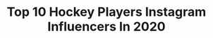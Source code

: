 ---
title: Top 10 Hockey Players Instagram Influencers In 2020
description: >-
  Find top hockey players Instagram influencers in 2020. Most popular hashtags: #hockey #girldad #readyforsport.
platform: Instagram
hits: 130
text_top: Identify the best Instagram profiles on inBeat.
text_bottom: Our search engine aggregates 130 Instagram influencers like this for you to connect with.
profiles:
  - username: "julijankunas"
    fullname: >-
      JULIJANKU
    bio: >-
      Julieta - Hockey player 🇦🇷 Team @adidasar
    location: "Argentina"
    followers: 219450
    engagement: 1366
    commentsToLikes: 0.364915
    id: ck0w2csxpnpkk0i19hidga804
    verified: true
    hashtags: "#readyforsport, #creadoconadidas, #nomasestigma, #todaspodemos"
  - username: "thehollandnative"
    fullname: >-
      Luke Witkowski
    bio: >-
      Hockey Player. WMU Alum. I like Clam Chowder. @carhartt @revantoptics Twitter: @thehollandnativ
    location: "United States"
    followers: 23639
    engagement: 994
    commentsToLikes: 0.021374
    id: ck15tq17cjbxq0i19ra0vpgdj
    verified: true
    hashtags: "#redfish, #fishpics, #snook, #spanishmackerel"
  - username: "sofiramallo08"
    fullname: >-
      •Sofi Ramallo•
    bio: >-
      • @marea.oficial 👙• #TeamJDH🏑 • @jdhargentina • Hockey player~ 🇦🇷🐯/ Univeristario♥️ YOG 2018🥇
    location: "Argentina"
    followers: 6951
    engagement: 2386
    commentsToLikes: 0.027828
    id: ckap57mk5ajby0i78jqa7qcs7
    verified: false
    hashtags: "#challengejdh, #quedatencasa"
  - username: "tronn7"
    fullname: >-
      Ty Ronning
    bio: >-
      Hockey Player 🧘🏼‍♂️
    location: "Canada"
    followers: 11324
    engagement: 1242
    commentsToLikes: 0.024179
    id: ckap8bx15npty0i78agluzvs3
    verified: true
    hashtags: "#toothfairy, #2020, #happynewyear, #amplifyblackvoices"
  - username: "mcwaterdoctor"
    fullname: >-
      Veli-Matti Savinainen
    bio: >-
      Professional hockey player ✖️ KHL
    location: "Finland"
    followers: 18599
    engagement: 1804
    commentsToLikes: 0.018307
    id: ck1373icq9l600i19aws4u6dy
    verified: false
    hashtags: "#tallinn, #champs, #staysafe, #tb"
  - username: "byakov91"
    fullname: >-
      Дмитрий Бяков
    bio: >-
      📍 ACCREDITED HOCKEY AGENT KHL 📍 Mobile app Creator «Hockey Skills™️» ​ 📍 The First mobile app for the training of Hockey Players 𝐢𝐧𝐟𝐨@𝐡𝐨𝐜𝐤𝐞𝐲-𝐬𝐤𝐢𝐥𝐥𝐬.𝐫𝐮
    location: "Russia"
    followers: 6160
    engagement: 1531
    commentsToLikes: 0.018990
    id: ck5bu7x03hbc20i11q2axrfv1
    verified: false
    hashtags: "#hockey, #covid, #russia, #khl"
  - username: "codylampl32"
    fullname: >-
      Cody Lampl
    bio: >-
      Professional Hockey Player @adlermannheim_official / Co-Owner @mtnhighhockey / Ketchum, ID 🇺🇸 🇩🇪
    location: "Germany"
    followers: 9384
    engagement: 1564
    commentsToLikes: 0.013696
    id: ck5zsjr72ymkr0i14r7jtxetm
    verified: true
    hashtags: "#switzerland, #tattoosleeve, #beard, #adlermannheim"
  - username: "craig.cunningham14"
    fullname: >-
      Craig Cunningham
    bio: >-
      Former professional hockey player. Current employee of https://44visionhockey.com. 🦿🦿.
    location: "United States"
    followers: 8666
    engagement: 1434
    commentsToLikes: 0.015095
    id: ck5cexvp2lxp30i11tfhmf874
    verified: true
    hashtags: "#heavyboots, #twinning"
  - username: "manpreetsingh07"
    fullname: >-
      Manpreet Singh
    bio: >-
      ➖Indian National Hockey Player 👻: manpreetsngh07 Sponsored 🔹@adidas 🔹@gribbidcom ➖@redbullindia Athlete ➖@scorrdhockey Ambassador
    location: "India"
    followers: 26684
    engagement: 1140
    commentsToLikes: 0.009663
    id: ck15uxea6oyjq0i19sw6uyxq3
    verified: true
    hashtags: "#adidas, #givesyouwings, #indiakagame, #createdwithadidas"
  - username: "eugetrinchinetti"
    fullname: >-
      |Eugenia María Trinchinetti|
    bio: >-
      .📍Buenos Aires. . Hockey Player. . Nike Athlete. . |🇸🇱|🇦🇷| . [ @six__lights ] #braboteam
    location: ""
    followers: 63268
    engagement: 1062
    commentsToLikes: 0.008675
    id: ck5hlpnj9kmbl0i11ikmije14
    verified: false
    hashtags: "#youcantstopus, #niveaaguamicelar, #enunsolopaso, #playfortheworld"
---